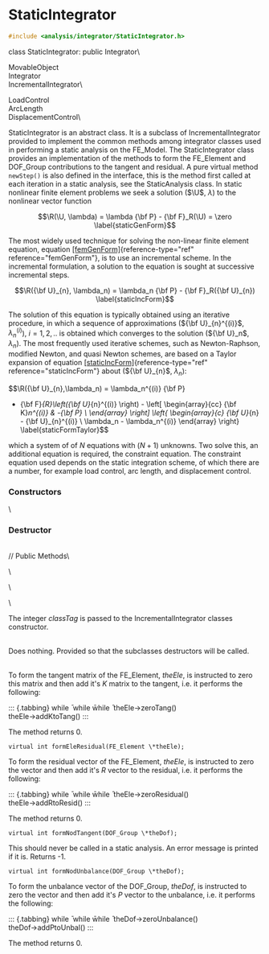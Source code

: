 
# StaticIntegrator 

```cpp
#include <analysis/integrator/StaticIntegrator.h>
```

class StaticIntegrator: public Integrator\

MovableObject\
Integrator\
IncrementalIntegrator\

LoadControl\
ArcLength\
DisplacementControl\

StaticIntegrator is an abstract class. It is a subclass of
IncrementalIntegrator provided to implement the common methods among
integrator classes used in performing a static analysis on the FE_Model.
The StaticIntegrator class provides an implementation of the methods to
form the FE_Element and DOF_Group contributions to the tangent and
residual. A pure virtual method `newStep()` is also defined in the
interface, this is the method first called at each iteration in a static
analysis, see the StaticAnalysis class.
In static nonlinear finite element problems we seek a solution ($\U$,
$\lambda$) to the nonlinear vector function

$$\R(\U, \lambda) = \lambda {\bf P} - {\bf F}_R(\U) = \zero
\label{staticGenForm}$$

The most widely used technique for solving the non-linear finite element
equation, equation [\[femGenForm\]](#femGenForm){reference-type="ref"
reference="femGenForm"}, is to use an incremental scheme. In the
incremental formulation, a solution to the equation is sought at
successive incremental steps.

$$\R({\bf U}_{n}, \lambda_n) = \lambda_n {\bf P} - {\bf F}_R({\bf U}_{n})
\label{staticIncForm}$$

The solution of this equation is typically obtained using an iterative
procedure, in which a sequence of approximations (${\bf U}_{n}^{(i)}$,
$\lambda_n^{(i)}$), $i=1,2, ..$ is obtained which converges to the
solution (${\bf U}_n$, $\lambda_n)$. The most frequently used iterative
schemes, such as Newton-Raphson, modified Newton, and quasi Newton
schemes, are based on a Taylor expansion of
equation [\[staticIncForm\]](#staticIncForm){reference-type="ref"
reference="staticIncForm"} about (${\bf U}_{n}$, $\lambda_n$):

$$\R({\bf U}_{n},\lambda_n) = \lambda_n^{(i)} {\bf P} 
 - {\bf F}_{R}\left({\bf U}_{n}^{(i)} \right) - \left[
\begin{array}{cc}
{\bf K}_n^{(i)} & -{\bf P} \\
\end{array} \right] 
\left\{
\begin{array}{c}
{\bf U}_{n} - {\bf U}_{n}^{(i)}  \\ 
\lambda_n - \lambda_n^{(i)} 
\end{array} \right\}
\label{staticFormTaylor}$$

which a system of of $N$ equations with ($N+1$) unknowns. Two solve
this, an additional equation is required, the constraint equation. The
constraint equation used depends on the static integration scheme, of
which there are a number, for example load control, arc length, and
displacement control.

### Constructors

\
### Destructor

\
// Public Methods\

\

\

\

The integer *classTag* is passed to the IncrementalIntegrator classes
constructor.

\
Does nothing. Provided so that the subclasses destructors will be
called.

\
To form the tangent matrix of the FE_Element, *theEle*, is instructed to
zero this matrix and then add it's $K$ matrix to the tangent, i.e. it
performs the following:

::: {.tabbing}
while ̄ while w̄hile ̄ theEle-$>$zeroTang()\
theEle-$>$addKtoTang()
:::

The method returns $0$.

```{.cpp}
virtual int formEleResidual(FE_Element \*theEle);
```

To form the residual vector of the FE_Element, *theEle*, is instructed
to zero the vector and then add it's $R$ vector to the residual, i.e. it
performs the following:

::: {.tabbing}
while ̄ while w̄hile ̄ theEle-$>$zeroResidual()\
theEle-$>$addRtoResid()
:::

The method returns $0$.

```{.cpp}
virtual int formNodTangent(DOF_Group \*theDof);
```

This should never be called in a static analysis. An error message is
printed if it is. Returns -1.

```{.cpp}
virtual int formNodUnbalance(DOF_Group \*theDof);
```

To form the unbalance vector of the DOF_Group, *theDof*, is instructed
to zero the vector and then add it's $P$ vector to the unbalance, i.e.
it performs the following:

::: {.tabbing}
while ̄ while w̄hile ̄ theDof-$>$zeroUnbalance()\
theDof-$>$addPtoUnbal()
:::

The method returns $0$.
